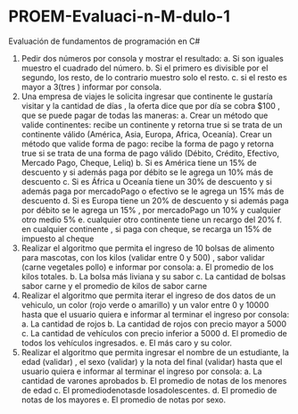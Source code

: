 # PROEM-Evaluaci-n-M-dulo-1
Evaluación de fundamentos de programación en  C#

1. Pedir dos números por consola y mostrar el resultado: 
a. Si son iguales muestro el cuadrado del número. 
b. Si el primero es divisible por el segundo, los resto, de lo contrario muestro solo el resto. 
c. si el resto es mayor a 3(tres ) informar por consola. 
2. Una empresa de viajes le solicita ingresar que continente le gustaría visitar y la cantidad de días , la oferta dice que por día se cobra $100 , que se puede pagar de todas las maneras: 
a. Crear un método que valide continentes: recibe un continente y retorna true si se trata de un continente válido (América, Asia, Europa, Africa, Oceanía). Crear un método que valide forma de pago: recibe la forma de pago y retorna true si se trata de una forma de pago válido (Débito, Crédito, Efectivo, Mercado Pago, Cheque, Leliq) 
b. Si es América tiene un 15% de descuento y si además paga por débito se le agrega un 10% más de descuento 
c. Si es África u Oceanía tiene un 30% de descuento y si además paga por mercadoPago o efectivo se le agrega un 15% más de descuento 
d. Si es Europa tiene un 20% de descuento y si además paga por débito se le agrega un 15% , por mercadoPago un 10% y cualquier otro medio 5% e. cualquier otro continente tiene un recargo del 20% 
f. en cualquier continente , si paga con cheque, se recarga un 15% de impuesto al cheque 
3. Realizar el algoritmo que permita el ingreso de 10 bolsas de alimento para mascotas, con los kilos (validar entre 0 y 500) , sabor validar (carne vegetales pollo) e informar por consola: 
a. El promedio de los kilos totales. 
b. La bolsa más liviana y su sabor 
c. La cantidad de bolsas sabor carne y el promedio de kilos de sabor carne 
4. Realizar el algoritmo que permita iterar el ingreso de dos datos de un vehiculo, un color (rojo verde o amarillo) y un valor entre 0 y 10000 hasta que el usuario quiera e informar al terminar el ingreso por consola: 
a. La cantidad de rojos 
b. La cantidad de rojos con precio mayor a 5000 
c. La cantidad de vehículos con precio inferior a 5000 
d. El promedio de todos los vehículos ingresados. 
e. El más caro y su color. 
5. Realizar el algoritmo que permita ingresar el nombre de un estudiante, la edad (validar) , el sexo (validar) y la nota del final (validar) hasta que el usuario quiera e informar al terminar el ingreso por consola: 
a. La cantidad de varones aprobados 
b. El promedio de notas de los menores de edad
c. El promediodenotasde losadolescentes. d. El promedio de notas de los mayores e. El promedio de notas por sexo.
